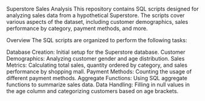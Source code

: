 Superstore Sales Analysis
This repository contains SQL scripts designed for analyzing sales data from a hypothetical Superstore. The scripts cover various aspects of the dataset, including customer demographics, sales performance by category, payment methods, and more.

Overview
The SQL scripts are organized to perform the following tasks:

Database Creation: Initial setup for the Superstore database.
Customer Demographics: Analyzing customer gender and age distribution.
Sales Metrics: Calculating total sales, quantity ordered by category, and sales performance by shopping mall.
Payment Methods: Counting the usage of different payment methods.
Aggregate Functions: Using SQL aggregate functions to summarize sales data.
Data Handling: Filling in null values in the age column and categorizing customers based on age brackets.
